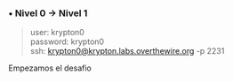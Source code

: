### • Nivel 0 → Nivel 1  
> user: krypton0  
password: krypton0  
ssh: krypton0@krypton.labs.overthewire.org -p 2231  

Empezamos el desafio

